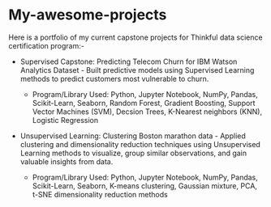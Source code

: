# My-awesome-projects

Here is a portfolio of my current capstone projects for Thinkful data science certification program:-

- Supervised Capstone: Predicting Telecom Churn for IBM Watson Analytics Dataset - Built predictive models using Supervised Learning methods to predict customers most vulnerable to churn.

	- Program/Library Used: Python, Jupyter Notebook, NumPy, Pandas, Scikit-Learn, Seaborn, Random Forest, Gradient Boosting, Support Vector Machines (SVM), Decsion Trees, K-Nearest neighbors (KNN), Logistic Regression


- Unsupervised Learning: Clustering Boston marathon data - Applied clustering and dimensionality reduction techniques using Unsupervised Learning methods to visualize, group similar observations, and gain valuable insights from data.

	- Program/Library Used: Python, Jupyter Notebook, NumPy, Pandas, Scikit-Learn, Seaborn, K-means clustering, Gaussian mixture, PCA, t-SNE dimensionality reduction methods
